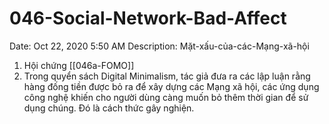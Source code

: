 # 046-Social-Network-Bad-Affect

Date: Oct 22, 2020 5:50 AM
Description: Mặt-xấu-của-các-Mạng-xã-hội

1. Hội chứng [[046a-FOMO]] 
2. Trong quyển sách Digital Minimalism, tác giả đưa ra các lập luận rằng hàng đống tiền được bỏ ra để xây dựng các Mạng xã hội, các ứng dụng công nghệ khiến cho người dùng càng muốn bỏ thêm thời gian để sử dụng chúng. Đó là cách thức gây nghiện.